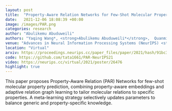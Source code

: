 ```yaml
---
layout: post
title:  "Property-Aware Relation Networks for Few-Shot Molecular Property Prediction"
date:   2021-12-06 18:08:39 +00:00
image: /images/PAR.png
categories: research
author: "Abulikemu Abuduweili"
authors: "Yaqing Wang*, <strong>Abulikemu Abuduweili*</strong>,  Quanming Yao, Dejing Dou"
venue: "Advances in Neural Information Processing Systems (NeurIPS) <strong>[Spotlight]</strong>, in adjunct with IJCAI-WSRL Workshop <strong>[Best Paper Runner-ups]</strong> "
location: "Virtual"
arxiv: https://proceedings.neurips.cc/paper_files/paper/2021/hash/91bc333f6967019ac47b49ca0f2fa757-Abstract.html 
code: https://github.com/tata1661/PAR-NeurIPS21 
video: https://neurips.cc/virtual/2021/poster/26476 
highlight: true
---
```



This paper proposes Property-Aware Relation (PAR) Networks for few-shot molecular property prediction, combining property-aware embeddings and adaptive relation graph learning to tailor molecular relations to specific properties. A meta-learning strategy selectively updates parameters to balance generic and property-specific knowledge.
